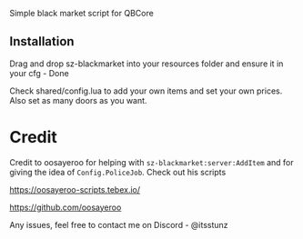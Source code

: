 Simple black market script for QBCore

## Installation

Drag and drop sz-blackmarket into your resources folder and ensure it in your cfg - Done

Check shared/config.lua to add your own items and set your own prices.
Also set as many doors as you want.

# Credit

Credit to oosayeroo for helping with `sz-blackmarket:server:AddItem` and for giving the idea of `Config.PoliceJob`. Check out his scripts

https://oosayeroo-scripts.tebex.io/

https://github.com/oosayeroo

Any issues, feel free to contact me on Discord - @itsstunz
